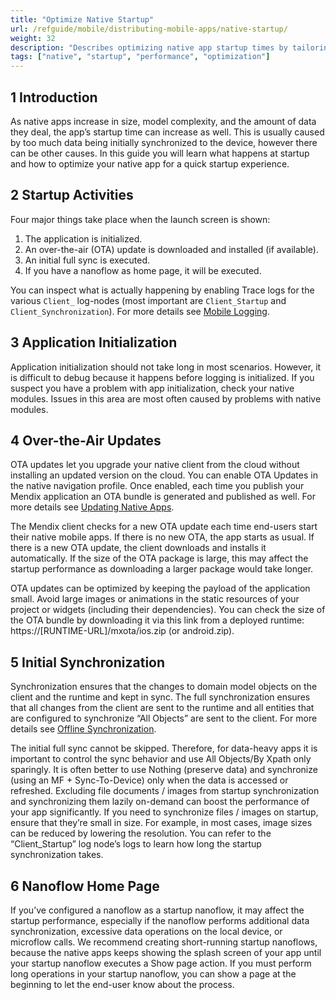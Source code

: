 ```yaml
---
title: "Optimize Native Startup"
url: /refguide/mobile/distributing-mobile-apps/native-startup/
weight: 32
description: "Describes optimizing native app startup times by tailoring the way your app syncs data."
tags: ["native", "startup", "performance", "optimization"]
---
```

## 1 Introduction

As native apps increase in size, model complexity, and the amount of data they deal, the app’s startup time can increase as well. This is usually caused by too much data being initially synchronized to the device, however there can be other causes. In this guide you will learn what happens at startup and how to optimize your native app for a quick startup experience.

## 2 Startup Activities

Four major things take place when the launch screen is shown:

1. The application is initialized.
2. An over-the-air (OTA) update is downloaded and installed (if available).
3. An initial full sync is executed.
4. If you have a nanoflow as home page, it will be executed.

You can inspect what is actually happening by enabling Trace logs for the various `Client_` log-nodes (most important are `Client_Startup` and `Client_Synchronization`). For more details see [Mobile Logging](https://docs.mendix.com/refguide/mobile/distributing-mobile-apps/logging/).

## 3 Application Initialization

Application initialization should not take long in most scenarios. However, it is difficult to debug because it happens before logging is initialized. If you suspect you have a problem with app initialization, check your native modules. Issues in this area are most often caused by problems with native modules.

## 4 Over-the-Air Updates

OTA updates let you upgrade your native client from the cloud without installing an updated version on the cloud. You can enable OTA Updates in the native navigation profile. Once enabled, each time you publish your Mendix application an OTA bundle is generated and published as well. For more details see [Updating Native Apps](/refguide/mobile/distributing-mobile-apps/overtheair-updates/).

The Mendix client checks for a new OTA update each time end-users start their native mobile apps. If there is no new OTA, the app starts as usual. If there is a new OTA update, the client downloads and installs it automatically. If the size of the OTA package is large, this may affect the startup performance as downloading a larger package would take longer.

OTA updates can be optimized by keeping the payload of the application small. Avoid large images or animations in the static resources of your project or widgets (including their dependencies). You can check the size of the OTA bundle by downloading it via this link from a deployed runtime: https://[RUNTIME-URL]/mxota/ios.zip (or android.zip).

## 5 Initial Synchronization

Synchronization ensures that the changes to domain model objects on the client and the runtime and kept in sync. The full synchronization ensures that all changes from the client are sent to the runtime and all entities that are configured to synchronize “All Objects” are sent to the client. For more details see [Offline Synchronization](https://docs.mendix.com/refguide/mobile/using-mobile-capabilities/offlinefirst-data/synchronization/).

The initial full sync cannot be skipped. Therefore, for data-heavy apps it is important to control the sync behavior and use All Objects/By Xpath only sparingly. It is often better to use Nothing (preserve data) and synchronize (using an MF + Sync-To-Device) only when the data is accessed or refreshed. Excluding file documents / images from startup synchronization and synchronizing them lazily on-demand can boost the performance of your app significantly. If you need to synchronize files / images on startup, ensure that they’re small in size. For example, in most cases, image sizes can be reduced by lowering the resolution. You can refer to the “Client_Startup” log node’s logs to learn how long the startup synchronization takes. 

## 6 Nanoflow Home Page

If you’ve configured a nanoflow as a startup nanoflow, it may affect the startup performance, especially if the nanoflow performs additional data synchronization, excessive data operations on the local device, or microflow calls. We recommend creating short-running startup nanoflows, because the native apps keeps showing the splash screen of your app until your startup nanoflow executes a Show page action. If you must perform long operations in your startup nanoflow, you can show a page at the beginning to let the end-user know about the process. 

